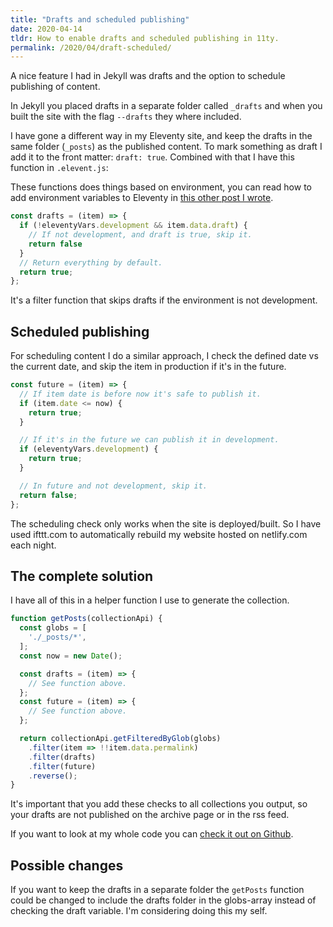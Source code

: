 ```yaml
---
title: "Drafts and scheduled publishing"
date: 2020-04-14
tldr: How to enable drafts and scheduled publishing in 11ty.
permalink: /2020/04/draft-scheduled/
---
```

A nice feature I had in Jekyll was drafts and the option to schedule publishing of content.

In Jekyll you placed drafts in a separate folder called `_drafts` and when you built the site with the flag `--drafts` they where included.

I have gone a different way in my Eleventy site, and keep the drafts in the same folder (`_posts`) as the published content. To mark something as draft I add it to the front matter: `draft: true`.
Combined with that I have this function in `.elevent.js`:

These functions does things based on environment, you can read how to add environment variables to Eleventy in [this other post I wrote](https://andeers.com/2019/03/eleventy-essentials/ "Eleventy Essentials on Andeers.com").

``` js
const drafts = (item) => {
  if (!eleventyVars.development && item.data.draft) {
    // If not development, and draft is true, skip it.
    return false
  }
  // Return everything by default.
  return true;
};
```
It's a filter function that skips drafts if the environment is not development.

## Scheduled publishing

For scheduling content I do a similar approach, I check the defined date vs the current date, and skip the item in production if it's in the future.

``` js
const future = (item) => {
  // If item date is before now it's safe to publish it.
  if (item.date <= now) {
    return true;
  }

  // If it's in the future we can publish it in development.
  if (eleventyVars.development) {
    return true;
  }

  // In future and not development, skip it.
  return false;
};
```

The scheduling check only works when the site is deployed/built. So I have used ifttt.com to automatically rebuild my website hosted on netlify.com each night.

## The complete solution

I have all of this in a helper function I use to generate the collection.

``` js
function getPosts(collectionApi) {
  const globs = [
    './_posts/*',
  ];
  const now = new Date();

  const drafts = (item) => {
    // See function above.
  };
  const future = (item) => {
    // See function above.
  };

  return collectionApi.getFilteredByGlob(globs)
    .filter(item => !!item.data.permalink)
    .filter(drafts)
    .filter(future)
    .reverse();
}
```
It's important that you add these checks to all collections you output, so your drafts are not published on the archive page or in the rss feed.

If you want to look at my whole code you can [check it out on Github](https://github.com/andeersg/andeers.com/blob/master/.eleventy.js "Andeers.com on Github").

## Possible changes

If you want to keep the drafts in a separate folder the `getPosts` function could be changed to include the drafts folder in the globs-array instead of checking the draft variable. I'm considering doing this my self.
